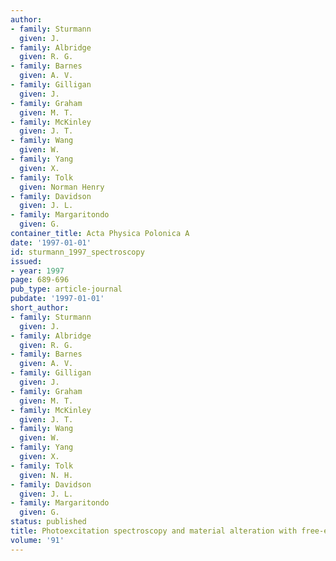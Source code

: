 ```yaml
---
author:
- family: Sturmann
  given: J.
- family: Albridge
  given: R. G.
- family: Barnes
  given: A. V.
- family: Gilligan
  given: J.
- family: Graham
  given: M. T.
- family: McKinley
  given: J. T.
- family: Wang
  given: W.
- family: Yang
  given: X.
- family: Tolk
  given: Norman Henry
- family: Davidson
  given: J. L.
- family: Margaritondo
  given: G.
container_title: Acta Physica Polonica A
date: '1997-01-01'
id: sturmann_1997_spectroscopy
issued:
- year: 1997
page: 689-696
pub_type: article-journal
pubdate: '1997-01-01'
short_author:
- family: Sturmann
  given: J.
- family: Albridge
  given: R. G.
- family: Barnes
  given: A. V.
- family: Gilligan
  given: J.
- family: Graham
  given: M. T.
- family: McKinley
  given: J. T.
- family: Wang
  given: W.
- family: Yang
  given: X.
- family: Tolk
  given: N. H.
- family: Davidson
  given: J. L.
- family: Margaritondo
  given: G.
status: published
title: Photoexcitation spectroscopy and material alteration with free-electron laser
volume: '91'
---
```

